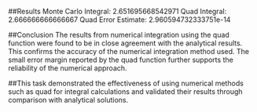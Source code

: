 ##Results
Monte Carlo Integral: 2.651695668542971
Quad Integral: 2.666666666666667
Quad Error Estimate: 2.960594732333751e-14

##Conclusion
The results from numerical integration using the quad function were found to be in close agreement with the analytical results. This confirms the accuracy of the numerical integration method used. The small error margin reported by the quad function further supports the reliability of the numerical approach.

##This task demonstrated the effectiveness of using numerical methods such as quad for integral calculations and validated their results through comparison with analytical solutions.

